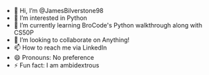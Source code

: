 - 👋 Hi, I’m @JamesBilverstone98
- 👀 I’m interested in Python
- 🌱 I’m currently learning BroCode's Python walkthrough along with CS50P
- 💞️ I’m looking to collaborate on Anything!
- 📫 How to reach me via LinkedIn
- 😄 Pronouns: No preference
- ⚡ Fun fact: I am ambidextrous

<!---
JamesBilverstone98/JamesBilverstone98 is a ✨ special ✨ repository because its `README.md` (this file) appears on your GitHub profile.
You can click the Preview link to take a look at your changes.
--->
